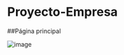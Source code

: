 # Proyecto-Empresa

##Página principal

![image](https://user-images.githubusercontent.com/56442515/121731163-ddf95980-caf0-11eb-95b5-fb2dd0c8ad3b.png)
